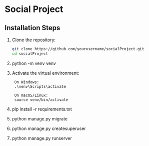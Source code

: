 # Social Project

## Installation Steps

1. Clone the repository:
   ```bash
   git clone https://github.com/yourusername/socialProject.git
   cd socialProject

2. python -m venv venv

3. Activate the virtual environment:

        On Windows:
        .\venv\Scripts\activate

        On macOS/Linux:
        source venv/bin/activate

4. pip install -r requirements.txt

5. python manage.py migrate

6. python manage.py createsuperuser

7. python manage.py runserver
